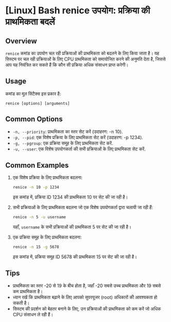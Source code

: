 # [Linux] Bash renice उपयोग: प्रक्रिया की प्राथमिकता बदलें

## Overview
`renice` कमांड का उपयोग चल रही प्रक्रियाओं की प्राथमिकता को बदलने के लिए किया जाता है। यह सिस्टम पर चल रही प्रक्रियाओं के लिए CPU प्राथमिकता को समायोजित करने की अनुमति देता है, जिससे आप यह नियंत्रित कर सकते हैं कि कौन सी प्रक्रिया अधिक संसाधन प्राप्त करेगी।

## Usage
कमांड का मूल सिंटैक्स इस प्रकार है:
```
renice [options] [arguments]
```

## Common Options
- `-n, --priority`: प्राथमिकता का स्तर सेट करें (उदाहरण: -n 10).
- `-p, --pid`: एक विशेष प्रक्रिया के लिए प्राथमिकता सेट करें (उदाहरण: -p 1234).
- `-g, --pgroup`: एक प्रक्रिया समूह के लिए प्राथमिकता सेट करें.
- `-u, --user`: एक विशेष उपयोगकर्ता की सभी प्रक्रियाओं के लिए प्राथमिकता सेट करें.

## Common Examples
1. एक विशेष प्रक्रिया के लिए प्राथमिकता बदलना:
   ```bash
   renice -n 10 -p 1234
   ```
   इस कमांड में, प्रक्रिया ID 1234 की प्राथमिकता 10 पर सेट की जा रही है।

2. सभी प्रक्रियाओं के लिए प्राथमिकता बदलना जो एक विशेष उपयोगकर्ता द्वारा चलायी जा रही हैं:
   ```bash
   renice -n 5 -u username
   ```
   यहाँ, `username` के सभी प्रक्रियाओं की प्राथमिकता 5 पर सेट की जा रही है।

3. एक प्रक्रिया समूह के लिए प्राथमिकता बदलना:
   ```bash
   renice -n 15 -g 5678
   ```
   इस कमांड में, प्रक्रिया समूह ID 5678 की प्राथमिकता 15 पर सेट की जा रही है।

## Tips
- प्राथमिकता का स्तर -20 से 19 के बीच होता है, जहाँ -20 सबसे उच्च प्राथमिकता और 19 सबसे कम प्राथमिकता है।
- ध्यान रखें कि प्राथमिकता बढ़ाने के लिए आपको सुपरयूजर (root) अधिकारों की आवश्यकता हो सकती है।
- सिस्टम की प्रदर्शन को बेहतर बनाने के लिए, उन प्रक्रियाओं की प्राथमिकता को कम करें जो अधिक CPU संसाधन ले रही हैं।